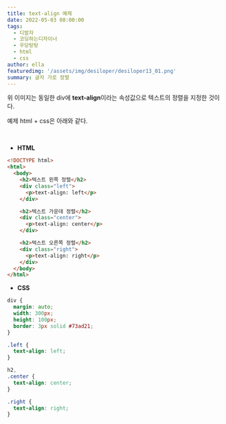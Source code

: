 ```yaml
---
title: text-align 예제
date: 2022-05-03 08:00:00
tags:
  - 디발자
  - 코딩하는디자이너
  - 우당탕탕
  - html
  - css
author: ella
featuredimg: '/assets/img/desiloper/desiloper13_01.png'
summary: 글자 가로 정렬
---
```


위 이미지는 동일한 div에 **text-align**이라는 속성값으로 텍스트의 정렬을 지정한 것이다.

예제 html + css은 아래와 같다.

<br>

- **HTML**

```html
<!DOCTYPE html>
<html>
  <body>
    <h2>텍스트 왼쪽 정렬</h2>
    <div class="left">
      <p>text-align: left</p>
    </div>

    <h2>텍스트 가운데 정렬</h2>
    <div class="center">
      <p>text-align: center</p>
    </div>

    <h2>텍스트 오른쪽 정렬</h2>
    <div class="right">
      <p>text-align: right</p>
    </div>
  </body>
</html>
```

- **CSS**

```css
div {
  margin: auto;
  width: 300px;
  height: 100px;
  border: 3px solid #73ad21;
}

.left {
  text-align: left;
}

h2,
.center {
  text-align: center;
}

.right {
  text-align: right;
}
```
